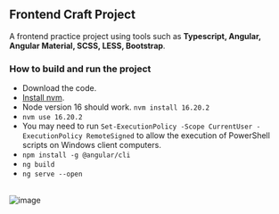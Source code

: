 <h2>Frontend Craft Project</h2>
A frontend practice project using tools such as <b>Typescript, Angular, Angular Material, SCSS, LESS, Bootstrap</b>.

<h3>How to build and run the project</h3>

- Download the code.
- [Install nvm](https://www.freecodecamp.org/news/node-version-manager-nvm-install-guide/).
- Node version 16 should work. `nvm install 16.20.2`
- `nvm use 16.20.2`
- You may need to run `Set-ExecutionPolicy -Scope CurrentUser -ExecutionPolicy RemoteSigned` to allow the execution of PowerShell scripts on Windows client computers.
- `npm install -g @angular/cli`
- `ng build`
- `ng serve --open`
</br></br>

![image](https://github.com/MehediEhteshum/Craft-Project/assets/65057419/0ee1d70d-d3f3-417e-b1d3-4ddfc337b89d)
